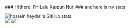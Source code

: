 <!DOCTYPE html>
<html lang="en">
<body>
    <div>
        <div>
            <p>
                ### Hi there, I'm Lalu Kaspun Nuri
                ### and here is my stats
            </p>
        </div>
        <div class=" isi profil">
            <img src="https://github-readme-stats.vercel.app/api?username=ppunns&show_icons=true&include_all_commits=true&theme=monokai" alt="hossein heydari's GitHub stats" /><br />
            <img src="https://github-readme-streak-stats.herokuapp.com/?user=ppunns&theme=monokai"/>
            <img src="https://github-readme-stats.vercel.app/api/top-langs/?username=ppunns&layout=compact&theme=monokai&langs_count=12"/><br />
        </div>
    </div>
</body>
</html>
